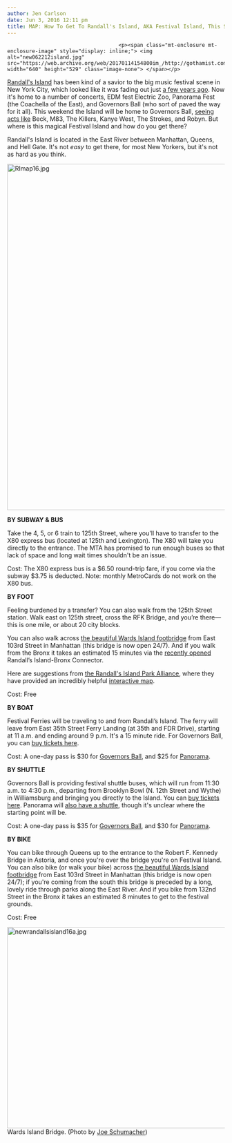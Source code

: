 ```yaml
---
author: Jen Carlson
date: Jun 3, 2016 12:11 pm
title: MAP: How To Get To Randall's Island, AKA Festival Island, This Summer
---
```


	
										<p><span class="mt-enclosure mt-enclosure-image" style="display: inline;"> <img alt="new062212island.jpg" src="https://web.archive.org/web/20170114154800im_/http://gothamist.com/attachments/arts_jen/new062212island.jpg" width="640" height="529" class="image-none"> </span></p>

<p><a href="https://web.archive.org/web/20170114154800/http://gothamist.com/tags/randallsisland">Randall&apos;s Island</a> has been kind of a savior to the big music festival scene in New York City, which looked like it was fading out just <a href="https://web.archive.org/web/20170114154800/http://gothamist.com/2011/08/08/festival_fail.php">a few years ago</a>. Now it&apos;s home to a number of concerts, EDM fest Electric Zoo, Panorama Fest (the Coachella of the East), and Governors Ball (who sort of paved the way for it all). This weekend the Island will be home to Governors Ball, <a href="https://web.archive.org/web/20170114154800/http://gothamist.com/2016/02/09/governors_ball_lineup_2016.php">seeing acts like</a> Beck, M83, The Killers, Kanye West, The Strokes, and Robyn. But where is this magical Festival Island and how do you get there?</p>

<p>Randall&apos;s Island is located in the East River between Manhattan, Queens, and Hell Gate. It&apos;s not <em>easy</em> to get there, for most New Yorkers, but it&apos;s not as hard as you think.</p>

<p><span class="mt-enclosure mt-enclosure-image" style="display: inline;"> <img alt="RImap16.jpg" src="https://web.archive.org/web/20170114154800im_/http://gothamist.com/attachments/arts_jen/RImap16.jpg" width="640" height="802" class="image-none"> </span></p>

<p><strong>BY SUBWAY &amp; BUS</strong></p>

<p>Take the 4, 5, or 6 train to 125th Street, where you&apos;ll have to transfer to the X80 express bus (located at 125th and Lexington). The X80 will take you directly to the entrance. The MTA has promised to run enough buses so that lack of space and long wait times shouldn&apos;t be an issue.  </p>

<p>Cost: The X80 express bus is a $6.50 round-trip fare, if you come via the subway $3.75 is deducted. Note: monthly MetroCards do not work on the X80 bus.</p>

<p><strong>BY FOOT</strong></p>

<p>Feeling burdened by a transfer? You can also walk from the 125th Street station. Walk east on 125th street, cross the RFK Bridge, and you&#x2019;re there&#x2014;this is one mile, or about 20 city blocks. </p>

<p>You can also walk across <a href="https://web.archive.org/web/20170114154800/http://gothamist.com/2016/03/30/nyc_bridges_ranked_best.php">the beautiful Wards Island footbridge</a> from East 103rd Street in Manhattan (this bridge is now open 24/7). And if you walk from the Bronx it takes an estimated 15 minutes via the <a href="https://web.archive.org/web/20170114154800/http://www.nytimes.com/2015/07/29/nyregion/connector-between-randalls-island-and-the-bronx-to-open-this-summer.html?_r=0">recently opened</a> Randall&#x2019;s Island-Bronx Connector.</p>

<p>Here are suggestions from <a href="https://web.archive.org/web/20170114154800/https://randallsisland.org/things-to-see-do/run-walk-bike/">the Randall&apos;s Island Park Alliance</a>, where they have provided an incredibly helpful <a href="https://web.archive.org/web/20170114154800/https://randallsisland.org/visit/randalls-island-park-map/">interactive map</a>.</p>

<p>Cost: Free</p>

<p><strong>BY BOAT</strong></p>

<p>Festival Ferries will be traveling to and from Randall&#x2019;s Island. The ferry will leave from East 35th Street Ferry Landing (at 35th and FDR Drive), starting at 11 a.m. and ending around 9 p.m. It&apos;s a 15 minute ride. For Governors Ball, you can <a href="https://web.archive.org/web/20170114154800/http://www.eventbrite.com/e/the-governors-ball-music-festival-2016-transportation-tickets-tickets-20439390768?aff=2016navbartranspo">buy tickets here</a>.</p>

<p>Cost: A one-day pass is $30 for <a href="https://web.archive.org/web/20170114154800/http://www.eventbrite.com/e/the-governors-ball-music-festival-2016-transportation-tickets-tickets-20439390768?aff=2016navbartranspo">Governors Ball</a>, and $25 for <a href="https://web.archive.org/web/20170114154800/http://www.panorama.nyc/passes/">Panorama</a>.</p>

<p><strong>BY SHUTTLE</strong></p>

<p>Governors Ball is providing festival shuttle buses, which will run from 11:30 a.m. to 4:30 p.m., departing from Brooklyn Bowl (N. 12th Street and Wythe) in Williamsburg and bringing you directly to the Island. You can <a href="https://web.archive.org/web/20170114154800/http://www.eventbrite.com/e/the-governors-ball-music-festival-2016-transportation-tickets-tickets-20439390768?aff=2016navbartranspo">buy tickets here</a>. Panorama will <a href="https://web.archive.org/web/20170114154800/http://www.panorama.nyc/passes/">also have a shuttle</a>, though it&apos;s unclear where the starting point will be.</p>

<p>Cost: A one-day pass is $35 for <a href="https://web.archive.org/web/20170114154800/http://www.eventbrite.com/e/the-governors-ball-music-festival-2016-transportation-tickets-tickets-20439390768?aff=2016navbartranspo">Governors Ball</a>, and $30 for <a href="https://web.archive.org/web/20170114154800/http://www.panorama.nyc/passes/">Panorama</a>.</p>

<p><strong>BY BIKE</strong></p>

<p>You can bike through Queens up to the entrance to the Robert F. Kennedy Bridge in Astoria, and once you&apos;re over the bridge you&apos;re on Festival Island. You can also bike (or walk your bike) across <a href="https://web.archive.org/web/20170114154800/http://gothamist.com/2016/03/30/nyc_bridges_ranked_best.php">the beautiful Wards Island footbridge</a> from East 103rd Street in Manhattan (this bridge is now open 24/7); if you&apos;re coming from the south this bridge is preceded by a long, lovely ride through parks along the East River. And if you bike from 132nd Street in the Bronx it takes an estimated 8 minutes to get to the festival grounds.</p>

<p>Cost: Free</p>

<p><span class="mt-enclosure mt-enclosure-image" style="display: inline;"> <img alt="newrandallsisland16a.jpg" src="https://web.archive.org/web/20170114154800im_/http://gothamist.com/attachments/arts_jen/newrandallsisland16a.jpg" width="640" height="466" class="image-none"> </span><br>
<span class="photo_caption">Wards Island Bridge. (Photo by <a href="https://web.archive.org/web/20170114154800/https://www.flickr.com/photos/jschumacher/196316272">Joe Schumacher</a>)</span></p>					
										
									
				